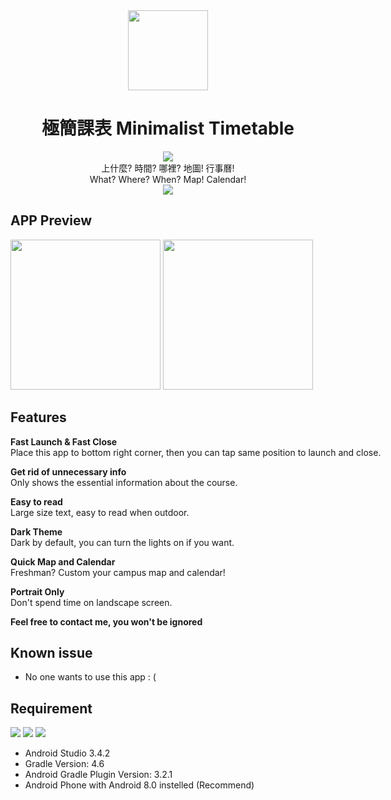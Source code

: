 <div align="center">
  
<img src="https://imgur.com/SMbzGcH.png" width="128" height="128">

# 極簡課表 Minimalist Timetable

![](https://img.shields.io/badge/Version-1.0.1-green.svg?style=flat-square)<br>
上什麼? 時間? 哪裡? 地圖! 行事曆!<br>
What? Where? When? Map! Calendar!<br>
<a target="_blank" href="https://play.google.com/store/apps/details?id=com.txwstudio.app.timetable&hl=zh_TW">
  <img  src="https://i.imgur.com/S7MZfQ8.png" />
</a>

</div>

## APP Preview
<img src="https://lh3.googleusercontent.com/PCwL9UhYunI_-KtHvtd01FGwp1Lhdcmu1sddrTmJaNlgYC0_0wkH-pRk6VIh91WnaQ=w1324-h942-rw" width="240"><nobr>
<img src="https://lh3.googleusercontent.com/KUxsVCDxka-XP08Y0nmDWhYwekra4HaYbnOdpu_-3YCTv-ndcJC5GRBh5hmgS_PQnuzb=w1324-h942-rw" width="240">

## Features
**Fast Launch & Fast Close** <br>
Place this app to bottom right corner, then you can tap same position to launch and close.

**Get rid of unnecessary info** <br>
Only shows the essential information about the course.

**Easy to read** <br>
Large size text, easy to read when outdoor.

**Dark Theme** <br>
Dark by default, you can turn the lights on if you want.

**Quick Map and Calendar** <br>
Freshman? Custom your campus map and calendar!

**Portrait Only** <br>
Don't spend time on landscape screen.

**Feel free to contact me, you won't be ignored**<br>

## Known issue 
- No one wants to use this app : (

## Requirement
![](https://img.shields.io/badge/MinSDK-23-green.svg?style=flat-square)
![](https://img.shields.io/badge/TargetSdk-28-green.svg?style=flat-square)
![](https://img.shields.io/badge/compileSdk-28-green.svg?style=flat-square)
- Android Studio 3.4.2
- Gradle Version: 4.6
- Android Gradle Plugin Version: 3.2.1
- Android Phone with Android 8.0 instelled (Recommend)


